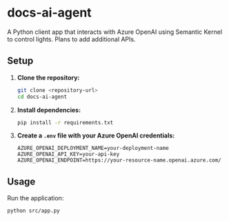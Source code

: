 # docs-ai-agent

A Python client app that interacts with Azure OpenAI using Semantic Kernel to control lights. Plans to add additional APIs.

## Setup

1. **Clone the repository:**
    ```bash
    git clone <repository-url>
    cd docs-ai-agent
    ```

2. **Install dependencies:**
    ```bash
    pip install -r requirements.txt
    ```

3. **Create a `.env` file with your Azure OpenAI credentials:**
    ```env
    AZURE_OPENAI_DEPLOYMENT_NAME=your-deployment-name
    AZURE_OPENAI_API_KEY=your-api-key
    AZURE_OPENAI_ENDPOINT=https://your-resource-name.openai.azure.com/
    ```

## Usage

Run the application:
```bash
python src/app.py